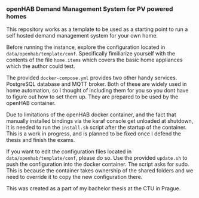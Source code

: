 ### openHAB Demand Management System for PV powered homes
This repository works as a template to be used as a starting point to run a self hosted demand management system for your own home.

Before running the instance, explore the configuration located in `data/openhab/template/conf`. Specifically fimiliarize yourself with the contents of the file `home.items` which covers the basic home appliances which the author could test.

The provided `docker-compose.yml` provides two other handy services. PostgreSQL database and MQTT broker. Both of these are widely used in home automation, so I thought of including them for you so you dont have to figure out how to set them up. They are prepared to be used by the openHAB container.

Due to limitations of the openHAB docker container, and the fact that manually installed bindings via the karaf console get unloaded at shutdown, it is needed to run the `install.sh` script after the startup of the container. This is a work in progress, and is planned to be fixed once I defend the thesis and finish the exams.

If you want to edit the configuration files located in `data/openhab/template/conf`, please do so. Use the provided `update.sh` to push the configuration into the docker container. The script asks for sudo. This is because the container takes ownership of the shared folders and we need to override it to copy the new configuration there.

This was created as a part of my bachelor thesis at the CTU in Prague.